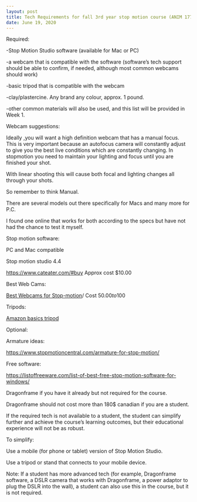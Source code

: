 ```yaml
---
layout: post
title: Tech Requirements for fall 3rd year stop motion course (ANIM 17721)  
date: June 19, 2020
---
```


Required:

-Stop Motion Studio software (available for Mac or PC)

-a webcam that is compatible with the software (software’s tech support should be able to confirm, if needed, although most common webcams should work)

-basic tripod that is compatible with the webcam

-clay/plastercine. Any brand any colour, approx. 1 pound.

-other common materials will also be used, and this list will be provided in Week 1.

 

Webcam suggestions:

Ideally ,you will want a high definition webcam that has a manual focus. This is very important because an autofocus camera will constantly adjust to give you the best live conditions which are constantly changing. In stopmotion you need to maintain your lighting and focus until you are finished your shot. 

With linear shooting this will cause both focal and lighting changes all through your shots.

So remember to think Manual. 

There are several models out there specifically for Macs and many more for P.C.

I found one online that works for both according to the specs  but have not had the chance to test it myself.



Stop motion software:

PC and Mac compatible

Stop motion studio 4.4

https://www.cateater.com/#buy Approx cost $10.00


Best Web Cams:

[Best Webcams for Stop-motion](https://www.stopmotioncentral.com/best-webcams-for-stop-motion)/ Cost $50.00 to 100$



Tripods:


[Amazon basics tripod](https://www.amazon.ca/AmazonBasics-50-Inch-Lightweight-Tripod-Bag/dp/B00XI87KV8/ref=sr_1_4_sspa?keywords=amazon+basic+tripod&qid=1589223279&sr=8-4-spons&psc=1&spLa=ZW5jcnlwdGVkUXVhbGlmaWVyPUFSRFRZQ04yOFoxN0cmZW5jcnlwdGVkSWQ9QTEwNDgzMDkxUVdMM1hXOFpXSDdUJmVuY3J5cHRlZEFkSWQ9QTAyNTY2NzgzQUJWMVlGSVBRVjNaJndpZGdldE5hbWU9c3BfYXRmJmFjdGlvbj1jbGlja1JlZGlyZWN0JmRvTm90TG9nQ2xpY2s9dHJ1ZQ==)



Optional:

Armature ideas:

https://www.stopmotioncentral.com/armature-for-stop-motion/

Free software:

https://listoffreeware.com/list-of-best-free-stop-motion-software-for-windows/


Dragonframe if you have it already but not required for the course.

Dragonframe should not cost more than 180$ canadian if you are a student.


If the required tech is not available to a student, the student can simplify further and achieve the course’s learning outcomes, but their educational experience will not be as robust.

 

To simplify:

Use a mobile (for phone or tablet) version of Stop Motion Studio.

Use a tripod or stand that connects to your mobile device.

 

Note: If a student has more advanced tech (for example, Dragonframe software, a DSLR camera that works with Dragonframe, a power adaptor to plug the DSLR into the wall), a student can also use this in the course, but it is not required.